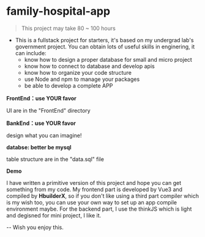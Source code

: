 # family-hospital-app

> This project may take 80 ~ 100 hours

- This is a fullstack project for starters, it's based on my undergrad lab's government project. You can obtain lots of useful skills in enginering, it can include:
  - know how to design a proper database for small and micro project
  - know how to connect to database and develop apis
  - know how to organize your code structure
  - use Node and npm to manage your packages
  - be able to develop a complete APP

**FrontEnd：use YOUR favor**

UI are in the "FrontEnd" directory

**BankEnd：use YOUR favor**

design what you can imagine!

**databse: better be mysql**

table structure are in the "data.sql" file

**Demo**

I have written a primitive version of this project and hope you can get something from my code. My frontend part is developed by Vue3 and compiled by **HbuilderX**, so if you don't like using a third part compiler which is my wish too, you can use your own way to set up an app compile environment maybe. For the backend part, I use the thinkJS which is light and degisned for mini project, I like it.

-- Wish you enjoy this.
